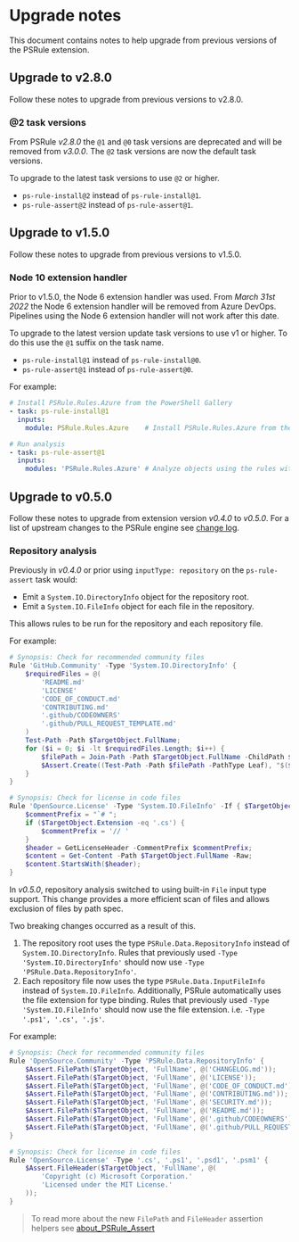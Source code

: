 # Upgrade notes

This document contains notes to help upgrade from previous versions of the PSRule extension.

## Upgrade to v2.8.0

Follow these notes to upgrade from previous versions to v2.8.0.

### @2 task versions

From PSRule _v2.8.0_ the `@1` and `@0` task versions are deprecated and will be removed from _v3.0.0_.
The `@2` task versions are now the default task versions.

To upgrade to the latest task versions to use `@2` or higher.

- `ps-rule-install@2` instead of `ps-rule-install@1`.
- `ps-rule-assert@2` instead of `ps-rule-assert@1`.

## Upgrade to v1.5.0

Follow these notes to upgrade from previous versions to v1.5.0.

### Node 10 extension handler

Prior to v1.5.0, the Node 6 extension handler was used.
From _March 31st 2022_ the Node 6 extension handler will be removed from Azure DevOps.
Pipelines using the Node 6 extension handler will not work after this date.

To upgrade to the latest version update task versions to use v1 or higher.
To do this use the `@1` suffix on the task name.

- `ps-rule-install@1` instead of `ps-rule-install@0`.
- `ps-rule-assert@1` instead of `ps-rule-assert@0`.

For example:

```yaml
# Install PSRule.Rules.Azure from the PowerShell Gallery
- task: ps-rule-install@1
  inputs:
    module: PSRule.Rules.Azure    # Install PSRule.Rules.Azure from the PowerShell Gallery.

# Run analysis
- task: ps-rule-assert@1
  inputs:
    modules: 'PSRule.Rules.Azure' # Analyze objects using the rules within the PSRule.Rules.Azure PowerShell module.
```

## Upgrade to v0.5.0

Follow these notes to upgrade from extension version _v0.4.0_ to _v0.5.0_.
For a list of upstream changes to the PSRule engine see [change log](https://github.com/microsoft/PSRule/blob/main/docs/CHANGELOG-v0.md#v0200).

### Repository analysis

Previously in _v0.4.0_ or prior using `inputType: repository` on the `ps-rule-assert` task would:

- Emit a `System.IO.DirectoryInfo` object for the repository root.
- Emit a `System.IO.FileInfo` object for each file in the repository.

This allows rules to be run for the repository and each repository file.

For example:

```powershell
# Synopsis: Check for recommended community files
Rule 'GitHub.Community' -Type 'System.IO.DirectoryInfo' {
    $requiredFiles = @(
        'README.md'
        'LICENSE'
        'CODE_OF_CONDUCT.md'
        'CONTRIBUTING.md'
        '.github/CODEOWNERS'
        '.github/PULL_REQUEST_TEMPLATE.md'
    )
    Test-Path -Path $TargetObject.FullName;
    for ($i = 0; $i -lt $requiredFiles.Length; $i++) {
        $filePath = Join-Path -Path $TargetObject.FullName -ChildPath $requiredFiles[$i];
        $Assert.Create((Test-Path -Path $filePath -PathType Leaf), "$($requiredFiles[$i]) does not exist");
    }
}

# Synopsis: Check for license in code files
Rule 'OpenSource.License' -Type 'System.IO.FileInfo' -If { $TargetObject.Extension -in '.cs', '.ps1', '.psd1', '.psm1' } {
    $commentPrefix = "`# ";
    if ($TargetObject.Extension -eq '.cs') {
        $commentPrefix = '// '
    }
    $header = GetLicenseHeader -CommentPrefix $commentPrefix;
    $content = Get-Content -Path $TargetObject.FullName -Raw;
    $content.StartsWith($header);
}
```

In _v0.5.0_, repository analysis switched to using built-in `File` input type support.
This change provides a more efficient scan of files and allows exclusion of files by path spec.

Two breaking changes occurred as a result of this.

1. The repository root uses the type `PSRule.Data.RepositoryInfo` instead of `System.IO.DirectoryInfo`.
Rules that previously used `-Type 'System.IO.DirectoryInfo'` should now use `-Type 'PSRule.Data.RepositoryInfo'`.
2. Each repository file now uses the type `PSRule.Data.InputFileInfo` instead of `System.IO.FileInfo`.
Additionally, PSRule automatically uses the file extension for type binding.
Rules that previously used `-Type 'System.IO.FileInfo'` should now use the file extension.
i.e. `-Type '.ps1', '.cs', '.js'`.

For example:

```powershell
# Synopsis: Check for recommended community files
Rule 'OpenSource.Community' -Type 'PSRule.Data.RepositoryInfo' {
    $Assert.FilePath($TargetObject, 'FullName', @('CHANGELOG.md'));
    $Assert.FilePath($TargetObject, 'FullName', @('LICENSE'));
    $Assert.FilePath($TargetObject, 'FullName', @('CODE_OF_CONDUCT.md'));
    $Assert.FilePath($TargetObject, 'FullName', @('CONTRIBUTING.md'));
    $Assert.FilePath($TargetObject, 'FullName', @('SECURITY.md'));
    $Assert.FilePath($TargetObject, 'FullName', @('README.md'));
    $Assert.FilePath($TargetObject, 'FullName', @('.github/CODEOWNERS'));
    $Assert.FilePath($TargetObject, 'FullName', @('.github/PULL_REQUEST_TEMPLATE.md'));
}

# Synopsis: Check for license in code files
Rule 'OpenSource.License' -Type '.cs', '.ps1', '.psd1', '.psm1' {
    $Assert.FileHeader($TargetObject, 'FullName', @(
        'Copyright (c) Microsoft Corporation.'
        'Licensed under the MIT License.'
    ));
}
```

> To read more about the new `FilePath` and `FileHeader` assertion helpers see [about_PSRule_Assert]

[about_PSRule_Assert]: https://microsoft.github.io/PSRule/concepts/PSRule/en-US/about_PSRule_Assert.html
